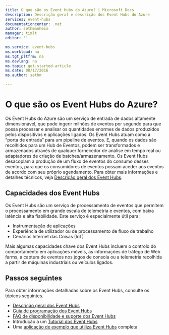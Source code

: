 ```yaml
---
title: O que são os Event Hubs do Azure? | Microsoft Docs
description: Descrição geral e descrição dos Event Hubs do Azure
services: event-hubs
documentationcenter: .net
author: sethmanheim
manager: timlt
editor: ''

ms.service: event-hubs
ms.workload: na
ms.tgt_pltfrm: na
ms.devlang: na
ms.topic: get-started-article
ms.date: 08/17/2016
ms.author: sethm

---
```

# O que são os Event Hubs do Azure?
Os Event Hubs do Azure são um serviço de entrada de dados altamente dimensionável, que pode ingerir milhões de eventos por segundo para que possa processar e analisar os quantidades enormes de dados produzidos pelos dispositivos e aplicações ligados. Os Event Hubs atuam como a “porta de entrada” para um pipeline de eventos. E, quando os dados são recolhidos para um Hub de Eventos, podem ser transformados e armazenados através de qualquer fornecedor de análise em tempo real ou adaptadores de criação de batches/armazenamento. Os Event Hubs desacoplam a produção de um fluxo de eventos do consumo desses eventos, para que os consumidores de eventos possam aceder aos eventos de acordo com seu próprio agendamento. Para obter mais informações e detalhes técnicos, veja [Descrição geral dos Event Hubs](event-hubs-overview.md).

## Capacidades dos Event Hubs
Os Event Hubs são um serviço de processamento de eventos que permitem o processamento em grande escala de telemetria e eventos, com baixa latência e alta fiabilidade. Este serviço é especialmente útil para:

* Instrumentação de aplicações
* Experiência de utilizador ou de processamento de fluxo de trabalho
* Cenários Internet das Coisas (IoT)

Mais algumas capacidades chave dos Event Hubs incluem o controlo do comportamento em aplicações móveis, as informações de tráfego de Web farms, a captura de eventos nos jogos de consola ou a telemetria recolhida a partir de máquinas industriais ou veículos ligados.

## Passos seguintes
Para obter informações detalhadas sobre os Event Hubs, consulte os tópicos seguintes.

* [Descrição geral dos Event Hubs](event-hubs-overview.md)
* [Guia de programação dos Event Hubs](event-hubs-programming-guide.md)
* [FAQ de disponibilidade e suporte dos Event Hubs](event-hubs-availability-and-support-faq.md)
* Introdução a um [Tutorial dos Event Hubs][Tutorial dos Event Hubs]
* Uma [aplicação de exemplo que utiliza Event Hubs][aplicação de exemplo que utiliza Event Hubs] completa

[Tutorial dos Event Hubs]: event-hubs-csharp-ephcs-getstarted.md
[aplicação de exemplo que utiliza Event Hubs]: https://code.msdn.microsoft.com/Service-Bus-Event-Hub-286fd097



<!--HONumber=Sep16_HO3-->


